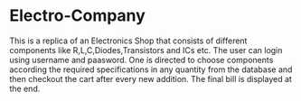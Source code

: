 # Electro-Company


This is a replica of an Electronics Shop that consists of different components like R,L,C,Diodes,Transistors and ICs etc.
The user can login using username and paasword.
One is directed to choose components according the required specifications in any quantity from the database and then checkout the cart after every new addition.
The final bill is displayed at the end.
